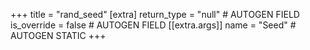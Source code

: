 +++
title = "rand_seed"
[extra]
return_type = "null" # AUTOGEN FIELD
is_override = false # AUTOGEN FIELD
[[extra.args]]
name = "Seed" # AUTOGEN STATIC
+++